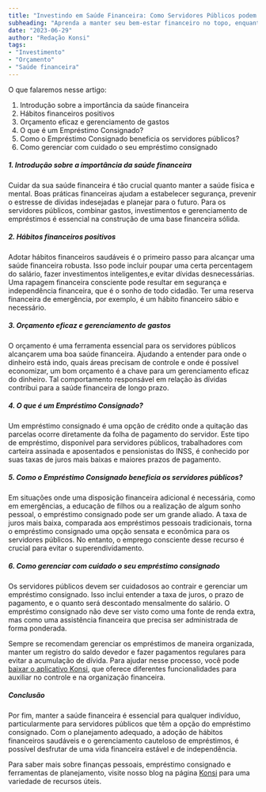 ```yaml
---
title: "Investindo em Saúde Financeira: Como Servidores Públicos podem Gerenciar Orçamentos e Empréstimos"
subheading: "Aprenda a manter seu bem-estar financeiro no topo, enquanto equilibra investimentos, gastos e empréstimos consignados"
date: "2023-06-29"
author: "Redação Konsi"
tags:
- "Investimento"
- "Orçamento"
- "Saúde financeira"
---
```


O que falaremos nesse artigo:
1. Introdução sobre a importância da saúde financeira
2. Hábitos financeiros positivos
3. Orçamento eficaz e gerenciamento de gastos
4. O que é um Empréstimo Consignado?
5. Como o Empréstimo Consignado beneficia os servidores públicos?
6. Como gerenciar com cuidado o seu empréstimo consignado

##### **1. Introdução sobre a importância da saúde financeira**

Cuidar da sua saúde financeira é tão crucial quanto manter a saúde física e mental. Boas práticas financeiras ajudam a estabelecer segurança, prevenir o estresse de dívidas indesejadas e planejar para o futuro. Para os servidores públicos, combinar gastos, investimentos e gerenciamento de empréstimos é essencial na construção de uma base financeira sólida.

##### **2. Hábitos financeiros positivos**

Adotar hábitos financeiros saudáveis é o primeiro passo para alcançar uma saúde financeira robusta. Isso pode incluir poupar uma certa percentagem do salário, fazer investimentos inteligentes,e evitar dívidas desnecessárias. Uma rapagem financeira consciente pode resultar em segurança e independência financeira, que é o sonho de todo cidadão. Ter uma reserva financeira de emergência, por exemplo, é um hábito financeiro sábio e necessário. 

##### **3. Orçamento eficaz e gerenciamento de gastos**

O orçamento é uma ferramenta essencial para os servidores públicos alcançarem uma boa saúde financeira. Ajudando a entender para onde o dinheiro está indo, quais áreas precisam de controle e onde é possível economizar, um bom orçamento é a chave para um gerenciamento eficaz do dinheiro. Tal comportamento responsável em relação às dívidas contribui para a saúde financeira de longo prazo.

##### **4. O que é um Empréstimo Consignado?**

Um empréstimo consignado é uma opção de crédito onde a quitação das parcelas ocorre diretamente da folha de pagamento do servidor. Este tipo de empréstimo, disponível para servidores públicos, trabalhadores com carteira assinada e aposentados e pensionistas do INSS, é conhecido por suas taxas de juros mais baixas e maiores prazos de pagamento. 

##### **5. Como o Empréstimo Consignado beneficia os servidores públicos?**

Em situações onde uma disposição financeira adicional é necessária, como em emergências, a educação de filhos ou a realização de algum sonho pessoal, o empréstimo consignado pode ser um grande aliado. A taxa de juros mais baixa, comparada aos empréstimos pessoais tradicionais, torna o empréstimo consignado uma opção sensata e econômica para os servidores públicos. No entanto, o emprego consciente desse recurso é crucial para evitar o superendividamento.

##### **6. Como gerenciar com cuidado o seu empréstimo consignado**

Os servidores públicos devem ser cuidadosos ao contrair e gerenciar um empréstimo consignado. Isso inclui entender a taxa de juros, o prazo de pagamento, e o quanto será descontado mensalmente do salário. O empréstimo consignado não deve ser visto como uma fonte de renda extra, mas como uma assistência financeira que precisa ser administrada de forma ponderada.

Sempre se recomendam gerenciar os empréstimos de maneira organizada, manter um registro do saldo devedor e fazer pagamentos regulares para evitar a acumulação de dívida. Para ajudar nesse processo, você pode [baixar o aplicativo Konsi](https://konsi.com.br/app), que oferece diferentes funcionalidades para auxiliar no controle e na organização financeira.

##### **Conclusão**

Por fim, manter a saúde financeira é essencial para qualquer indivíduo, particularmente para servidores públicos que têm a opção do empréstimo consignado. Com o planejamento adequado, a adoção de hábitos financeiros saudáveis e o gerenciamento cauteloso de empréstimos, é possível desfrutar de uma vida financeira estável e de independência.

Para saber mais sobre finanças pessoais, empréstimo consignado e ferramentas de planejamento, visite nosso blog na página [Konsi](https://konsi.com.br/postagens) para uma variedade de recursos úteis.
